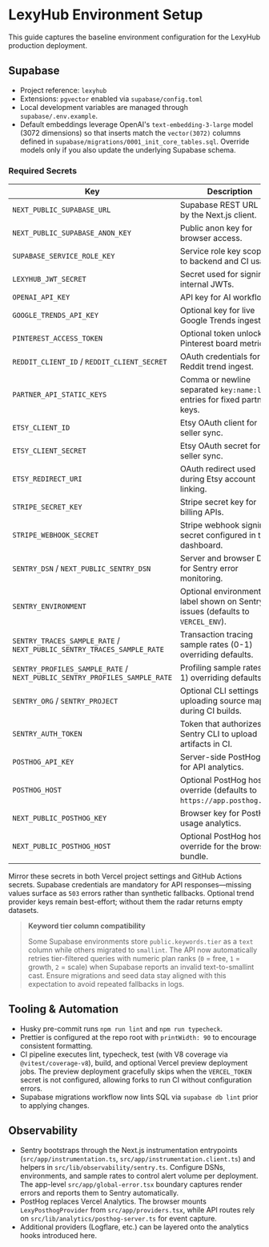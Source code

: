 # LexyHub Environment Setup

This guide captures the baseline environment configuration for the LexyHub production deployment.

## Supabase
- Project reference: `lexyhub`
- Extensions: `pgvector` enabled via `supabase/config.toml`
- Local development variables are managed through `supabase/.env.example`.
- Default embeddings leverage OpenAI's `text-embedding-3-large` model (3072 dimensions) so that inserts match the `vector(3072)`
  columns defined in `supabase/migrations/0001_init_core_tables.sql`. Override models only if you also update the underlying
  Supabase schema.

### Required Secrets
| Key | Description |
| --- | ----------- |
| `NEXT_PUBLIC_SUPABASE_URL` | Supabase REST URL used by the Next.js client. |
| `NEXT_PUBLIC_SUPABASE_ANON_KEY` | Public anon key for browser access. |
| `SUPABASE_SERVICE_ROLE_KEY` | Service role key scoped to backend and CI usage. |
| `LEXYHUB_JWT_SECRET` | Secret used for signing internal JWTs. |
| `OPENAI_API_KEY` | API key for AI workflows. |
| `GOOGLE_TRENDS_API_KEY` | Optional key for live Google Trends ingest. |
| `PINTEREST_ACCESS_TOKEN` | Optional token unlocking Pinterest board metrics. |
| `REDDIT_CLIENT_ID` / `REDDIT_CLIENT_SECRET` | OAuth credentials for Reddit trend ingest. |
| `PARTNER_API_STATIC_KEYS` | Comma or newline separated `key:name:limit` entries for fixed partner keys. |
| `ETSY_CLIENT_ID` | Etsy OAuth client for seller sync. |
| `ETSY_CLIENT_SECRET` | Etsy OAuth secret for seller sync. |
| `ETSY_REDIRECT_URI` | OAuth redirect used during Etsy account linking. |
| `STRIPE_SECRET_KEY` | Stripe secret key for billing APIs. |
| `STRIPE_WEBHOOK_SECRET` | Stripe webhook signing secret configured in the dashboard. |
| `SENTRY_DSN` / `NEXT_PUBLIC_SENTRY_DSN` | Server and browser DSNs for Sentry error monitoring. |
| `SENTRY_ENVIRONMENT` | Optional environment label shown on Sentry issues (defaults to `VERCEL_ENV`). |
| `SENTRY_TRACES_SAMPLE_RATE` / `NEXT_PUBLIC_SENTRY_TRACES_SAMPLE_RATE` | Transaction tracing sample rates (0-1) overriding defaults. |
| `SENTRY_PROFILES_SAMPLE_RATE` / `NEXT_PUBLIC_SENTRY_PROFILES_SAMPLE_RATE` | Profiling sample rates (0-1) overriding defaults. |
| `SENTRY_ORG` / `SENTRY_PROJECT` | Optional CLI settings for uploading source maps during CI builds. |
| `SENTRY_AUTH_TOKEN` | Token that authorizes the Sentry CLI to upload artifacts in CI. |
| `POSTHOG_API_KEY` | Server-side PostHog key for API analytics. |
| `POSTHOG_HOST` | Optional PostHog host override (defaults to `https://app.posthog.com`). |
| `NEXT_PUBLIC_POSTHOG_KEY` | Browser key for PostHog usage analytics. |
| `NEXT_PUBLIC_POSTHOG_HOST` | Optional PostHog host override for the browser bundle. |

Mirror these secrets in both Vercel project settings and GitHub Actions secrets. Supabase credentials are mandatory for API
responses—missing values surface as `503` errors rather than synthetic fallbacks. Optional trend provider keys remain
best-effort; without them the radar returns empty datasets.

> **Keyword tier column compatibility**
>
> Some Supabase environments store `public.keywords.tier` as a `text` column while others migrated to `smallint`. The API now
> automatically retries tier-filtered queries with numeric plan ranks (`0` = free, `1` = growth, `2` = scale) when Supabase
> reports an invalid text-to-smallint cast. Ensure migrations and seed data stay aligned with this expectation to avoid
> repeated fallbacks in logs.

## Tooling & Automation
- Husky pre-commit runs `npm run lint` and `npm run typecheck`.
- Prettier is configured at the repo root with `printWidth: 90` to encourage consistent formatting.
- CI pipeline executes lint, typecheck, test (with V8 coverage via `@vitest/coverage-v8`), build, and optional Vercel preview deployment jobs. The preview deployment gracefully skips when the `VERCEL_TOKEN` secret is not configured, allowing forks to run CI without configuration errors.
- Supabase migrations workflow now lints SQL via `supabase db lint` prior to applying changes.

## Observability
- Sentry bootstraps through the Next.js instrumentation entrypoints (`src/app/instrumentation.ts`, `src/app/instrumentation.client.ts`) and helpers in `src/lib/observability/sentry.ts`. Configure DSNs, environments, and sample rates to control alert volume per deployment. The app-level `src/app/global-error.tsx` boundary captures render errors and reports them to Sentry automatically.
- PostHog replaces Vercel Analytics. The browser mounts `LexyPosthogProvider` from `src/app/providers.tsx`, while API routes rely on `src/lib/analytics/posthog-server.ts` for event capture.
- Additional providers (Logflare, etc.) can be layered onto the analytics hooks introduced here.
